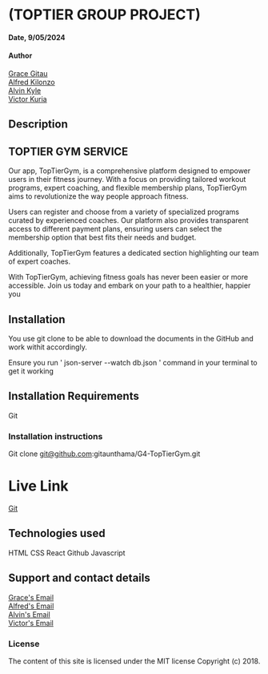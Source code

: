 # (TOPTIER GROUP PROJECT)

#### Date, 9/05/2024

#### Author
 [Grace Gitau](https://github.com/gitaunthama/Personal-Porfolio.git) <br>
[Alfred Kilonzo](https://github.com/alfred-peter/myportfolio)<br>
[Alvin Kyle](https://github.com/alvinKyle/Web-Portfolio)<br>
[Victor Kuria](https://github.com/Waramavictor/MYPORTFOLIO.git)<br>


## Description

## TOPTIER GYM SERVICE
Our app, TopTierGym, is a comprehensive platform designed to empower users in their fitness journey. With a focus on providing tailored workout programs, expert coaching, and flexible membership plans, TopTierGym aims to revolutionize the way people approach fitness.

Users can register and choose from a variety of specialized programs curated by experienced coaches.
Our platform also provides transparent access to different payment plans, ensuring users can select the membership option that best fits their needs and budget.

Additionally, TopTierGym features a dedicated section highlighting our team of expert coaches.

With TopTierGym, achieving fitness goals has never been easier or more accessible. Join us today and embark on your path to a healthier, happier you

 
## Installation
You use git clone to be able to download the documents in the GitHub and work withit accordingly.
<p>Ensure you run ' json-server --watch db.json ' command in your terminal to get it working</p>

## Installation Requirements
Git

### Installation instructions
Git clone  git@github.com:gitaunthama/G4-TopTierGym.git

# Live Link
[Git](https://663d0581cb47732340996efc--transcendent-bubblegum-bdaa93.netlify.app/)

## Technologies used
HTML
CSS
React
Github
Javascript

## Support and contact details
[ Grace's Email](https://mail.google.com/mail/u/1/#inbox)<br>
[Alfred's Email](alfred.kilonzo@student.moringaschool.com)<br>
[Alvin's Email](alvin.kyle@student.moringaschool.com)<br>
[Victor's Email](victor.kinyua1@student.moringaschool.com)<br>

### License
The content of this site is licensed under the MIT license
Copyright (c) 2018.




















